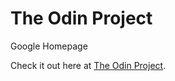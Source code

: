 # The Odin Project
Google Homepage

Check it out here at <a href=http://www.theodinproject.com/web-development-101/html-css>The Odin Project</a>.
